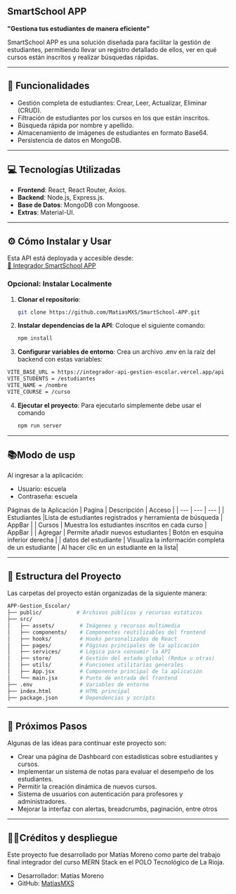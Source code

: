 ## SmartSchool APP
**"Gestiona tus estudiantes de manera eficiente"**  

SmartSchool APP es una solución diseñada para facilitar la gestión de estudiantes, permitiendo llevar un registro detallado de ellos, ver en qué cursos están inscritos y realizar búsquedas rápidas.

---

## 🚀 Funcionalidades

- Gestión completa de estudiantes: Crear, Leer, Actualizar, Eliminar (CRUD).
- Filtración de estudiantes por los cursos en los que están inscritos.
- Búsqueda rápida por nombre y apellido.
- Almacenamiento de imágenes de estudiantes en formato Base64.
- Persistencia de datos en MongoDB.

---

## 💻 Tecnologías Utilizadas
- **Frontend**: React, React Router, Axios.
- **Backend**: Node.js, Express.js.
- **Base de Datos**: MongoDB con Mongoose.
- **Extras**: Material-UI.

---

## ⚙️ Cómo Instalar y Usar

Esta API está deployada y accesible desde:  
[🔗 Integrador SmartSchool APP](https://smart-school-app.vercel.app/)

### Opcional: Instalar Localmente
1. **Clonar el repositorio**:  
   ```bash
   git clone https://github.com/MatiasMXS/SmartSchool-APP.git

2. **Instalar dependencias de la API**: Coloque el siguiente comando:  
   ```bash
   npm install
3. **Configurar variables de entorno**: Crea un archivo .env en la raíz del backend con estas variables:
```bash
VITE_BASE_URL = https://integrador-api-gestion-escolar.vercel.app/api
VITE_STUDENTS = /estudiantes
VITE_NAME = /nombre
VITE_COURSE = /curso
 ```
4. **Ejecutar el proyecto**: Para ejecutarlo simplemente debe usar el comando
    ```bash
   npm run server
---
## 📚**Modo de usp**
Al ingresar a la aplicación:
- Usuario: escuela
- Contraseña: escuela

Páginas de la Aplicación
| Pagina | Descripción | 	Acceso |
| --- | --- | --- |
| Estudiantes |Lista de estudiantes registrados y herramienta de búsqueda | AppBar |
| Cursos | Muestra los estudiantes inscritos en cada curso | AppBar |
| Agregar | Permite añadir nuevos estudiantes | Botón en esquina inferior derecha |
| datos del estudiante | Visualiza la información completa de un estudiante | Al hacer clic en un estudiante en la lista|

---
## 📂 **Estructura del Proyecto**  
Las carpetas del proyecto están organizadas de la siguiente manera:  

```bash
APP-Gestion_Escolar/  
├── public/           # Archivos públicos y recursos estáticos  
├── src/  
│   ├── assets/        # Imágenes y recursos multimedia  
│   ├── components/    # Componentes reutilizables del frontend  
│   ├── hooks/         # Hooks personalizados de React  
│   ├── pages/         # Páginas principales de la aplicación  
│   ├── services/      # Lógica para consumir la API  
│   ├── store/         # Gestión del estado global (Redux u otras)  
│   ├── utils/         # Funciones utilitarias generales  
│   ├── App.jsx        # Componente principal de la aplicación  
│   └── main.jsx       # Punto de entrada del frontend  
├── .env               # Variables de entorno  
├── index.html         # HTML principal  
├── package.json       # Dependencias y scripts  

```
---

## 📂 **Próximos Pasos** 
Algunas de las ideas para continuar este proyecto son:
- Crear una página de Dashboard con estadísticas sobre estudiantes y cursos.
- Implementar un sistema de notas para evaluar el desempeño de los estudiantes.
- Permitir la creación dinámica de nuevos cursos.
- Sistema de usuarios con autenticación para profesores y administradores.
- Mejorar la interfaz con alertas, breadcrumbs, paginación, entre otros
---

## 👨‍💻**Créditos y despliegue**
Este proyecto fue desarrollado por Matías Moreno como parte del trabajo final integrador del curso MERN Stack en el POLO Tecnológico de La Rioja.
- Desarrollador: Matías Moreno
- GitHub: [MatíasMXS](https://github.com/MatiasMXS)



